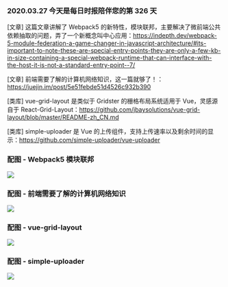 ### 2020.03.27 今天是每日时报陪伴您的第 326 天

[文章] 这篇文章讲解了 Webpack5 的新特性，模块联邦，主要解决了微前端公共依赖抽取的问题，弄了一个新概念叫中心应用：<https://indepth.dev/webpack-5-module-federation-a-game-changer-in-javascript-architecture/#its-important-to-note-these-are-special-entry-points-they-are-only-a-few-kb-in-size-containing-a-special-webpack-runtime-that-can-interface-with-the-host-it-is-not-a-standard-entry-point--7/>

[文章] 前端需要了解的计算机网络知识，这一篇就够了！：<https://juejin.im/post/5e51febde51d4526c932b390>

[类库] vue-grid-layout 是类似于 Gridster 的栅格布局系统适用于 Vue，灵感源自于 React-Grid-Layout：<https://github.com/jbaysolutions/vue-grid-layout/blob/master/README-zh_CN.md>

[类库] simple-uploader 是 Vue 的上传组件，支持上传速率以及剩余时间的显示：<https://github.com/simple-uploader/vue-uploader>

### 配图 - Webpack5 模块联邦
![](http://qn.40zhe.com/20200327213320.png)

### 配图 - 前端需要了解的计算机网络知识
![](http://qn.40zhe.com/20200327213513.png)

### 配图 - vue-grid-layout
![](http://qn.40zhe.com/20200327213622.png)

### 配图 - simple-uploader
![](https://raw.githubusercontent.com/simple-uploader/vue-uploader/master/example/simple-uploader.gif)
